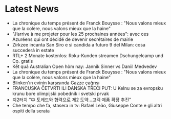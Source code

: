 # Latest News
-  La chronique du temps présent de Franck Bouysse : "Nous valons mieux que la colère, nous valons mieux que la haine"
-  "J’arrive à me projeter pour les 25 prochaines années": avec ces Azuréens qui ont décidé de devenir secrétaires de mairie
-  Zirkzee incanta San Siro e si candida a futuro 9 del Milan: cosa succederà in estate
-  RTL+ 2 Monate kostenlos: Roku-Kunden streamen Dschungelcamp und Co. gratis
-  Kết quả Australian Open hôm nay: Jannik Sinner vs Daniil Medvedev
-  La chronique du temps présent de Franck Bouysse : "Nous valons mieux que la colère, nous valons mieux que la haine"
-  Blinken'ın evinin karşısında Gazze çağrısı
-  FRANCUSKA ČETVRTI ILI DANSKA TREĆI PUT: U Kelnu se za evropsku krunu bore olimpijski pobednik i svetski prvak
-  지2터치 “中 토레드와 협력으로 제2 도약…고객·제품 확장 추진”
-  Che tempo che fa, stasera in tv: Rafael Leão, Giuseppe Conte e gli altri ospiti della serata
